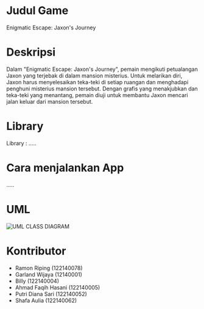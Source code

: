 # Judul Game
Enigmatic Escape: Jaxon's Journey

# Deskripsi
Dalam "Enigmatic Escape: Jaxon's Journey", pemain mengikuti petualangan Jaxon yang terjebak di dalam mansion misterius. Untuk melarikan diri, Jaxon harus menyelesaikan teka-teki di setiap ruangan dan menghadapi penghuni misterius mansion tersebut. Dengan grafis yang menakjubkan dan teka-teki yang menantang, pemain diuji untuk membantu Jaxon mencari jalan keluar dari mansion tersebut.

# Library
Library : .....

# Cara menjalankan App
.....

# UML
![UML CLASS DIAGRAM](https://github.com/Nommm-03/Tugas-Besar-PBO/assets/167625310/400ff147-1c73-419d-9b25-5d6e52af4490)

# Kontributor
- Ramon Riping (122140078)
- Garland Wijaya (12140001)
- Billy (122140004)
- Ahmad Faqih Hasani (122140005)
- Putri Diana Sari (122140052)
- Shafa Aulia (122140062)
